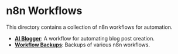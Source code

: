 # n8n Workflows

This directory contains a collection of n8n workflows for automation.

- **[AI Blogger](./ai-blogger/)**: A workflow for automating blog post creation.
- **[Workflow Backups](./workflow_backups/)**: Backups of various n8n workflows.
